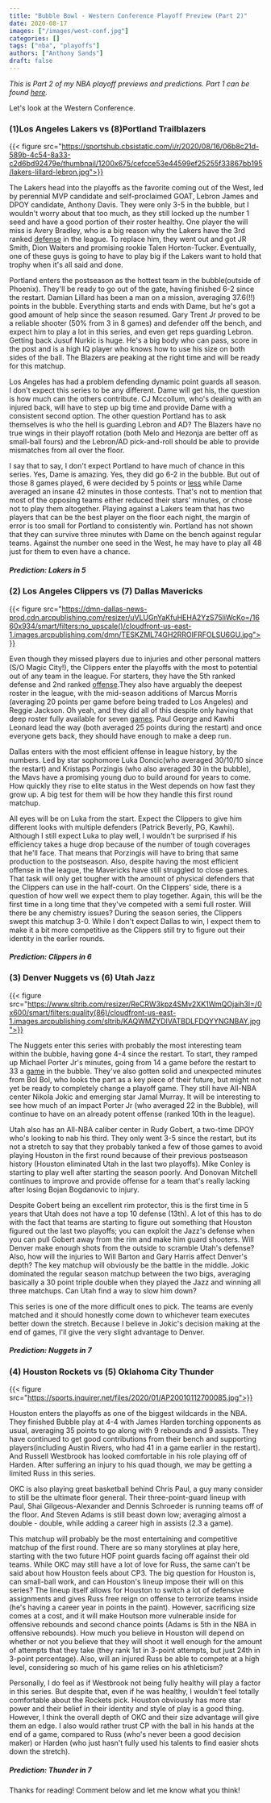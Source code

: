 ```yaml
---
title: "Bubble Bowl - Western Conference Playoff Preview (Part 2)"
date: 2020-08-17
images: ["/images/west-conf.jpg"]
categories: []
tags: ["nba", "playoffs"]
authors: ["Anthony Sands"]
draft: false
---
```



*This is Part 2 of my NBA playoff previews and predictions. Part 1 can be found [here](https://www.sandstalkshoops.com/post/2020-eastern-conf-playoff-preview/).*


Let's look at the Western Conference.

<!--more--> 

### (1)Los Angeles Lakers vs (8)Portland Trailblazers

 {{< figure src="https://sportshub.cbsistatic.com/i/r/2020/08/16/06b8c21d-589b-4c54-8a33-c2d6bd92479e/thumbnail/1200x675/cefcce53e44599ef25255f33867bb195/lakers-lillard-lebron.jpg">}}


The Lakers head into the playoffs as the favorite coming out of the West, led by perennial MVP candidate and self-proclaimed GOAT, Lebron James and DPOY candidate, Anthony Davis. They were only 3-5 in the bubble, but I wouldn't worry about that too much, as they still locked up the number 1 seed and have a good portion of their roster healthy. One player the will miss is Avery Bradley, who is a big reason why the Lakers have the 3rd ranked [defense](https://www.basketball-reference.com/teams/LAL/2020.html) in the league. To replace him, they went out and got JR Smith, Dion Waiters and promising rookie Talen Horton-Tucker. Eventually, one of these guys is going to have to play big if the Lakers want to hold that trophy when it's all said and done.

Portland enters the postseason as the hottest team in the bubble(outside of Phoenix). They'll be ready to go out of the gate, having finished 6-2 since the restart. Damian Lillard has been a man on a mission, averaging 37.6(!!) points in the bubble. Everything starts and ends with Dame, but he's got a good amount of help since the season resumed. Gary Trent Jr proved to be a reliable shooter (50% from 3 in 8 games) and defender off the bench, and expect him to play a lot in this series, and even get reps guarding Lebron. Getting back Jusuf Nurkic is huge. He's a big body who can pass, score in the post and is a high IQ player who knows how to use his size on both sides of the ball. The Blazers are peaking at the right time and will be ready for this matchup.

Los Angeles has had a problem defending dynamic point guards all season. I don't expect this series to be any different. Dame will get his, the question is how much can the others contribute. CJ Mccollum, who's dealing with an injured back, will have to step up big time and provide Dame with a consistent second option. The other question Portland has to ask themselves is who the hell is guarding Lebron and AD? The Blazers have no true wings in their playoff rotation (both Melo and Hezonja are better off as small-ball fours) and the Lebron/AD pick-and-roll should be able to provide mismatches from all over the floor.

I say that to say, I don't expect Portland to have much of chance in this series. Yes, Dame is amazing. Yes, they did go 6-2 in the bubble. But out of those 8 games played, 6 were decided by 5 points or [less](https://www.basketball-reference.com/teams/POR/2020_games.html) while Dame averaged an insane 42 minutes in those contests. That's not to mention that most of the opposing teams either reduced their stars' minutes, or chose not to play them altogether. Playing against a Lakers team that has two players that can be the best player on the floor each night, the margin of error is too small for Portland to consistently win. Portland has not shown that they can survive three minutes with Dame on the bench against regular teams. Against the number one seed in the West, he may have to play all 48 just for them to even have a chance.


##### Prediction: Lakers in 5


### (2) Los Angeles Clippers vs (7) Dallas Mavericks

 {{< figure src="https://dmn-dallas-news-prod.cdn.arcpublishing.com/resizer/uVLUGnYaKfuHEHA2YzS75liWcKo=/1660x934/smart/filters:no_upscale()/cloudfront-us-east-1.images.arcpublishing.com/dmn/TESKZML74GH2RROIFRFOLSU6GU.jpg">}}


Even though they missed players due to injuries and other personal matters (S/O Magic City!), the Clippers enter the playoffs with the most to potential out of any team in the league. For starters, they have the 5th ranked defense and 2nd ranked [offense](https://www.basketball-reference.com/teams/LAC/2020.html).They also have arguably the deepest roster in the league, with the mid-season additions of Marcus Morris (averaging 20 points per game before being traded to Los Angeles) and Reggie Jackson. Oh yeah, and they did all of this despite only having that deep roster fully available for seven [games](https://www.nba.com/first-round-playoff-series-preview-clippers-mavericks-2020). Paul George and Kawhi Leonard lead the way (both averaged 25 points during the restart) and once everyone gets back, they should have enough to make a deep run.


Dallas enters with the most efficient offense in league history, by the numbers. Led by star sophomore Luka Doncic(who averaged 30/10/10 since the restart) and Kristaps Porzingis (who also averaged 30 in the bubble), the Mavs have a promising young duo to build around for years to come. How quickly they rise to elite status in the West depends on how fast they grow up. A big test for them will be how they handle this first round matchup.

All eyes will be on Luka from the start. Expect the Clippers to give him different looks with multiple defenders (Patrick Beverly, PG, Kawhi). Although I still expect Luka to play well, I wouldn't be surprised if his efficiency takes a huge drop because of the number of tough coverages that he'll face. That means that Porzingis will have to bring that same production to the postseason. Also, despite having the most efficient offense in the league, the Mavericks have still struggled to close games. That task will only get tougher with the amount of physical defenders that the Clippers can use in the half-court. On the Clippers' side, there is a question of how well we expect them to play together. Again, this will be the first time in a long time that they've competed with a semi full roster. Will there be any chemistry issues?  During the season series, the Clippers swept this matchup 3-0. While I don't expect Dallas to win, I expect them to make it a bit more competitive as the Clippers still try to figure out their identity in the earlier rounds.


##### Prediction: Clippers in 6



### (3) Denver Nuggets vs (6) Utah Jazz

 {{< figure src="https://www.sltrib.com/resizer/ReCRW3kpz4SMv2XK1WmQOjaih3I=/0x600/smart/filters:quality(86)/cloudfront-us-east-1.images.arcpublishing.com/sltrib/KAQWMZYDIVATBDLFDQYYNGNBAY.jpg">}}

The Nuggets enter this series with probably the most interesting team within the bubble, having gone 4-4 since the restart. To start, they ramped up Michael Porter Jr's minutes, going from 14 a game before the restart to 33 a [game](https://stats.nba.com/players/traditional/?sort=MIN&dir=-1&Season=2019-20&SeasonType=Regular%20Season&DateFrom=07%2F30%2F2020&DateTo=11%2F01%2F2020) in the bubble. They've also gotten solid and unexpected minutes from Bol Bol, who looks the part as a key piece of their future, but might not yet be ready to completely change a playoff game. They still have All-NBA center Nikola Jokic and emerging star Jamal Murray. It will be interesting to see how much of an impact Porter Jr (who averaged 22 in the Bubble), will continue to have on an already potent offense (ranked 10th in the league).

Utah also has an All-NBA caliber center in Rudy Gobert, a two-time DPOY who's looking to nab his third. They only went 3-5 since the restart, but its not a stretch to say that they probably tanked a few of those games to avoid playing Houston in the first round because of their previous postseason history (Houston eliminated Utah in the last two playoffs). Mike Conley is starting to play well after starting the season poorly. And Donovan Mitchell continues to improve and provide offense for a team that's really lacking after losing Bojan Bogdanovic to injury.


Despite Gobert being an excellent rim protector, this is the first time in 5 years that Utah does not have a top 10 defense (13th). A lot of this has to do with the fact that teams are starting to figure out something that Houston figured out the last two playoffs; you can exploit the Jazz's defense when you can pull Gobert away from the rim and make him guard shooters. Will Denver make enough shots from the outside to scramble Utah's defense? Also, how will the injuries to Will Barton and Gary Harris affect Denver's depth? The key matchup will obviously be the battle in the middle. Jokic dominated the regular season matchup between the two bigs, averaging basically a 30 point triple double when they played the Jazz and winning all three matchups. Can Utah find a way to slow him down?

This series is one of the more difficult ones to pick. The teams are evenly matched and it should honestly come down to whichever team executes better down the stretch. Because I believe in Jokic's decision making at the end of games, I'll give the very slight advantage to Denver.


##### Prediction: Nuggets in 7




### (4) Houston Rockets vs (5) Oklahoma City Thunder

 {{< figure src="https://sports.inquirer.net/files/2020/01/AP20010112700085.jpg">}}


Houston enters the playoffs as one of the biggest wildcards in the NBA. They finished Bubble play at 4-4 with James Harden torching opponents as usual, averaging 35 points to go along with 9 rebounds and 9 assists. They have continued to get good contributions from their bench and supporting players(including Austin Rivers, who had 41 in a game earlier in the restart). And Russell Westbrook has looked comfortable in his role playing off of Harden. After suffering an injury to his quad though, we may be getting a limited Russ in this series.

OKC is also playing great basketball behind Chris Paul, a guy many consider to still be the ultimate floor general. Their three-point-guard lineup with Paul, Shai Gilgeous-Alexander and Dennis Schroeder is running teams off of the floor. And Steven Adams is still beast down low; averaging almost a double - double, while adding a career high in assists (2.3 a game).

This matchup will probably be the most entertaining and competitive matchup of the first round. There are so many storylines at play here, starting with the two future HOF point guards facing off against their old teams. While OKC may still have a lot of love for Russ, the same can't be said about how Houston feels about CP3. The big question for Houston is, can small-ball work, and can Houston's lineup impose their will on this series? The lineup itself allows for Houston to switch a lot of defensive assignments and gives Russ free reign on offense to terrorize teams inside (he's having a career year in points in the paint). However, sacrificing size comes at a cost, and it will make Houtson more vulnerable inside for offensive rebounds and second chance points (Adams is 5th in the NBA in offensive rebounds). How much you believe in Houston will depend on whether or not you believe that they will shoot it well enough for the amount of attempts that they take (they rank 1st in 3-point attempts, but just 24th in 3-point percentage). Also, will an injured Russ be able to compete at a high level, considering so much of his game relies on his athleticism? 

Personally, I do feel as if Westbrook not being fully healthy will play a factor in this series. But despite that, even if he was healthy, I wouldn't feel totally comfortable about the Rockets pick. Houston obviously has more star power and their belief in their identity and style of play is a good thing. However, I think the overall depth of OKC and their size advantage will give them an edge. I also would rather trust CP with the ball in his hands at the end of a game, compared to Russ (who's never been a good decision maker) or Harden (who just hasn't fully used his talents to find easier shots down the stretch).



##### Prediction: Thunder in 7




Thanks for reading! Comment below and let me know what you think!

